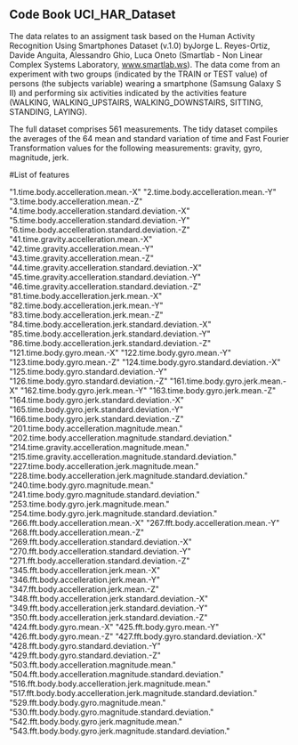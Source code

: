 ## Code Book UCI_HAR_Dataset
The data relates to an assigment task based on the Human Activity Recognition Using Smartphones Dataset (v.1.0) byJorge L. Reyes-Ortiz, Davide Anguita, Alessandro Ghio, Luca Oneto (Smartlab - Non Linear Complex Systems Laboratory, www.smartlab.ws). 
The data come from an experiment with two groups (indicated by the TRAIN or TEST value) of persons (the subjects variable) wearing a smartphone (Samsung Galaxy S II) and performing six activities indicated by the activities feature (WALKING, WALKING_UPSTAIRS, WALKING_DOWNSTAIRS, SITTING, STANDING, LAYING). 

The full dataset comprises 561 measurements. The tidy dataset compiles the  averages of the 64 mean and standard variation of time and Fast Fourier Transformation values for the following measurements:  gravity, gyro, magnitude, jerk.


#List of features


"1.time.body.accelleration.mean.-X"
"2.time.body.accelleration.mean.-Y"
"3.time.body.accelleration.mean.-Z"
"4.time.body.accelleration.standard.deviation.-X"
"5.time.body.accelleration.standard.deviation.-Y"
"6.time.body.accelleration.standard.deviation.-Z"
"41.time.gravity.accelleration.mean.-X"
"42.time.gravity.accelleration.mean.-Y"
"43.time.gravity.accelleration.mean.-Z"
"44.time.gravity.accelleration.standard.deviation.-X"
"45.time.gravity.accelleration.standard.deviation.-Y"
"46.time.gravity.accelleration.standard.deviation.-Z"
"81.time.body.accelleration.jerk.mean.-X"
"82.time.body.accelleration.jerk.mean.-Y"
"83.time.body.accelleration.jerk.mean.-Z"
"84.time.body.accelleration.jerk.standard.deviation.-X"
"85.time.body.accelleration.jerk.standard.deviation.-Y"
"86.time.body.accelleration.jerk.standard.deviation.-Z"
"121.time.body.gyro.mean.-X"
"122.time.body.gyro.mean.-Y"
"123.time.body.gyro.mean.-Z"
"124.time.body.gyro.standard.deviation.-X"
"125.time.body.gyro.standard.deviation.-Y"
"126.time.body.gyro.standard.deviation.-Z"
"161.time.body.gyro.jerk.mean.-X"
"162.time.body.gyro.jerk.mean.-Y"
"163.time.body.gyro.jerk.mean.-Z"
"164.time.body.gyro.jerk.standard.deviation.-X"
"165.time.body.gyro.jerk.standard.deviation.-Y"
"166.time.body.gyro.jerk.standard.deviation.-Z"
"201.time.body.accelleration.magnitude.mean."
"202.time.body.accelleration.magnitude.standard.deviation."
"214.time.gravity.accelleration.magnitude.mean."
"215.time.gravity.accelleration.magnitude.standard.deviation."
"227.time.body.accelleration.jerk.magnitude.mean."
"228.time.body.accelleration.jerk.magnitude.standard.deviation."
"240.time.body.gyro.magnitude.mean."
"241.time.body.gyro.magnitude.standard.deviation."
"253.time.body.gyro.jerk.magnitude.mean."
"254.time.body.gyro.jerk.magnitude.standard.deviation."
"266.fft.body.accelleration.mean.-X"
"267.fft.body.accelleration.mean.-Y"
"268.fft.body.accelleration.mean.-Z"
"269.fft.body.accelleration.standard.deviation.-X"
"270.fft.body.accelleration.standard.deviation.-Y"
"271.fft.body.accelleration.standard.deviation.-Z"
"345.fft.body.accelleration.jerk.mean.-X"
"346.fft.body.accelleration.jerk.mean.-Y"
"347.fft.body.accelleration.jerk.mean.-Z"
"348.fft.body.accelleration.jerk.standard.deviation.-X"
"349.fft.body.accelleration.jerk.standard.deviation.-Y"
"350.fft.body.accelleration.jerk.standard.deviation.-Z"
"424.fft.body.gyro.mean.-X"
"425.fft.body.gyro.mean.-Y"
"426.fft.body.gyro.mean.-Z"
"427.fft.body.gyro.standard.deviation.-X"
"428.fft.body.gyro.standard.deviation.-Y"
"429.fft.body.gyro.standard.deviation.-Z"
"503.fft.body.accelleration.magnitude.mean."
"504.fft.body.accelleration.magnitude.standard.deviation."
"516.fft.body.body.accelleration.jerk.magnitude.mean."
"517.fft.body.body.accelleration.jerk.magnitude.standard.deviation."
"529.fft.body.body.gyro.magnitude.mean."
"530.fft.body.body.gyro.magnitude.standard.deviation."
"542.fft.body.body.gyro.jerk.magnitude.mean."
"543.fft.body.body.gyro.jerk.magnitude.standard.deviation."




